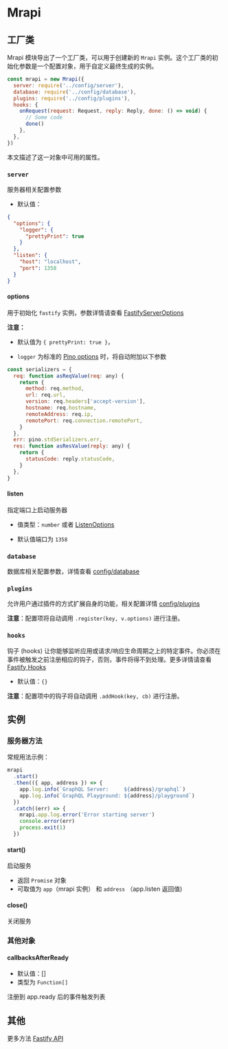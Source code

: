 # Mrapi

## 工厂类

Mrapi 模块导出了一个工厂类，可以用于创建新的 `Mrapi` 实例。这个工厂类的初始化参数是一个配置对象，用于自定义最终生成的实例。

```js
const mrapi = new Mrapi({
  server: require('../config/server'),
  database: require('../config/database'),
  plugins: require('../config/plugins'),
  hooks: {
    onRequest(request: Request, reply: Reply, done: () => void) {
      // Some code
      done()
    },
  },
})
```

本文描述了这一对象中可用的属性。

### `server`

服务器相关配置参数

- 默认值：

```json
{
  "options": {
    "logger": {
      "prettyPrint": true
    }
  },
  "listen": {
    "host": "localhost",
    "port": 1358
  }
}
```

#### options

用于初始化 `fastify` 实例，参数详情请查看 [FastifyServerOptions](https://github.com/fastify/docs-chinese/blob/master/docs/Server.md)

**注意：**

- 默认值为 `{ prettyPrint: true }`，

- `logger` 为标准的 [Pino options](https://github.com/pinojs/pino/blob/c77d8ec5ce/docs/API.md#constructor) 时，将自动附加以下参数

```js
const serializers = {
  req: function asReqValue(req: any) {
    return {
      method: req.method,
      url: req.url,
      version: req.headers['accept-version'],
      hostname: req.hostname,
      remoteAddress: req.ip,
      remotePort: req.connection.remotePort,
    }
  },
  err: pino.stdSerializers.err,
  res: function asResValue(reply: any) {
    return {
      statusCode: reply.statusCode,
    }
  },
}
```

#### listen

指定端口上启动服务器

- 值类型：`number` 或者 [ListenOptions](https://nodejs.org/api/net.html#net_server_listen_options_callback)

- 默认值端口为 `1358`

### `database`

数据库相关配置参数，详情查看 [config/database](./Configuration/database.zh-CN.md)

### `plugins`

允许用户通过插件的方式扩展自身的功能，相关配置详情 [config/plugins](./Configuration/plugins.zh-CN.md)

**注意**：配置项将自动调用 `.register(key, v.options)` 进行注册。

### `hooks`

钩子 (hooks) 让你能够监听应用或请求/响应生命周期之上的特定事件。你必须在事件被触发之前注册相应的钩子，否则，事件将得不到处理。更多详情请查看 [Fastify Hooks](https://github.com/fastify/docs-chinese/blob/master/docs/Hooks.md)

- 默认值：`{}`

**注意**：配置项中的钩子将自动调用 `.addHook(key, cb)` 进行注册。

## 实例

### 服务器方法

常规用法示例：

```js
mrapi
  .start()
  .then(({ app, address }) => {
    app.log.info(`GraphQL Server:     ${address}/graphql`)
    app.log.info(`GraphQL Playground: ${address}/playground`)
  })
  .catch((err) => {
    mrapi.app.log.error('Error starting server')
    console.error(err)
    process.exit(1)
  })
```

#### start()

启动服务

- 返回 `Promise` 对象
- 可取值为 `app`（mrapi 实例） 和 `address` （app.listen 返回值)

#### close()

关闭服务

### 其他对象

#### callbacksAfterReady

- 默认值：[]
- 类型为 `Function[]`

注册到 app.ready 后的事件触发列表

## 其他

更多方法 [Fastify API](https://github.com/fastify/docs-chinese)
